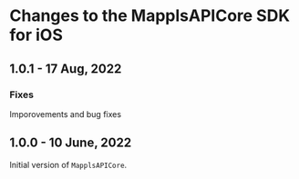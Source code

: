 # Changes to the MapplsAPICore SDK for iOS

## 1.0.1 - 17 Aug, 2022

### Fixes
Imporovements and bug fixes

## 1.0.0 - 10 June, 2022

Initial version of `MapplsAPICore`.
